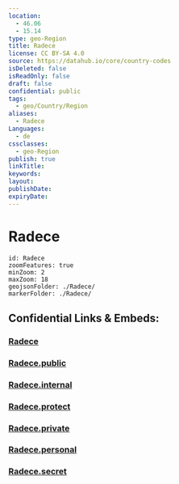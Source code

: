 ```yaml
---
location:
  - 46.06
  - 15.14
type: geo-Region
title: Radece
license: CC BY-SA 4.0
source: https://datahub.io/core/country-codes
isDeleted: false
isReadOnly: false
draft: false
confidential: public
tags:
  - geo/Country/Region
aliases:
  - Radece
Languages:
  - de
cssclasses:
  - geo-Region
publish: true
linkTitle:
keywords:
layout:
publishDate:
expiryDate:
---
```


# Radece

```leaflet
id: Radece
zoomFeatures: true 
minZoom: 2 
maxZoom: 18
geojsonFolder: ./Radece/
markerFolder: ./Radece/
```


## Confidential Links & Embeds: 

### [Radece](/_Standards/Earth/Continent/Europe/Europe~Central/Slovenia/Regions~Slovenia/Posavska/counties~Posavska/Radece.md) 

### [Radece.public](/_public/Earth/Continent/Europe/Europe~Central/Slovenia/Regions~Slovenia/Posavska/counties~Posavska/Radece.public.md) 

### [Radece.internal](/_internal/Earth/Continent/Europe/Europe~Central/Slovenia/Regions~Slovenia/Posavska/counties~Posavska/Radece.internal.md) 

### [Radece.protect](/_protect/Earth/Continent/Europe/Europe~Central/Slovenia/Regions~Slovenia/Posavska/counties~Posavska/Radece.protect.md) 

### [Radece.private](/_private/Earth/Continent/Europe/Europe~Central/Slovenia/Regions~Slovenia/Posavska/counties~Posavska/Radece.private.md) 

### [Radece.personal](/_personal/Earth/Continent/Europe/Europe~Central/Slovenia/Regions~Slovenia/Posavska/counties~Posavska/Radece.personal.md) 

### [Radece.secret](/_secret/Earth/Continent/Europe/Europe~Central/Slovenia/Regions~Slovenia/Posavska/counties~Posavska/Radece.secret.md)

